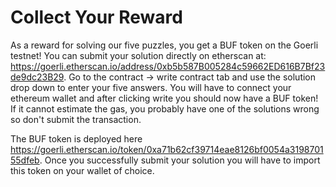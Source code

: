 # Collect Your Reward

As a reward for solving our five puzzles, you get a BUF token on the Goerli testnet! You can submit your solution directly on etherscan at: https://goerli.etherscan.io/address/0xb5b587B005284c59662ED616B7Bf23de9dc23B29. Go to the contract -> write contract tab and use the solution drop down to enter your five answers. You will have to connect your ethereum wallet and after clicking write you should now have a BUF token! If it cannot estimate the gas, you probably have one of the solutions wrong so don't submit the transaction.

The BUF token is deployed here https://goerli.etherscan.io/token/0xa71b62cf39714eae8126bf0054a319870155dfeb. Once you successfully submit your solution you will have to import this token on your wallet of choice.